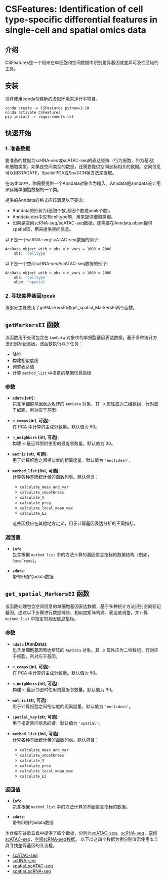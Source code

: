 # CSFeatures: Identification of cell type-specific differential features in single-cell and spatial omics data

## 介绍
CSFeatures是一个用来在单细胞和空间数据中识别差异基因或差异可及性区域的工具。

## 安装

推荐使用conda创建新的虚拟环境来运行本项目。

```
conda create -n CSFeatures python=3.10
conda activate CSFeatures
pip install -r requirements.txt
```

## 快速开始

### 1. 准备数据
要准备的数据为scRNA-seq或scATAC-seq的表达矩阵（行为细胞，列为基因）和细胞类型。如果是空间类型的数据，还需要提供空间坐标相关的数据。空间信息可以用STAGATE，SpatialPCA或SpaGCN等方法来提取。

在python中，你需要提供一个Anndata对象作为输入。Anndata是anndata设计用来存储单细胞数据的一个类。

提供的Anndata的格式应该满足以下要求:
- Anndata的形状为(细胞个数,基因个数或peak个数)。
- Anndata.obs中应有celltype项，用来提供细胞类别。
- 如果是空间scRNA-seq/scATAC-seq数据，还需要在Anndata.obsm提供spatial项，用来提供空间信息。

以下是一个scRNA-seq/scATAC-seq数据的例子:
```bash
AnnData object with n_obs × n_vars = 1000 × 2000
    obs: 'celltype'
```
以下是一个空间scRNA-seq/scATAC-seq数据的例子:

```bash
AnnData object with n_obs × n_vars = 1000 × 2000
    obs: 'celltype'
    obsm: 'spatial'
```

### 2. 寻找差异基因/peak

该部分主要使用了getMarkersEI和get_spatial_MarkersEI两个函数。

## `getMarkersEI` 函数

该函数用于处理包含在 `AnnData` 对象中的单细胞基因表达数据，基于多种统计方法识别标记基因。该函数执行以下任务：
- 降维
- 构建相似度图
- 调整表达值
- 计算 `method_list` 中指定的基因信息指标

### 参数

- **`adata` (str)**:  
  包含单细胞基因表达矩阵的 `AnnData` 对象，其 `.X` 属性应为二维数组，行对应于细胞，列对应于基因。

- **`n_comps` (int, 可选)**:  
  在 PCA 中计算的主成分数量。默认值为 50。

- **`n_neighbors` (int, 可选)**:  
  构建 k-最近邻图时使用的最近邻数量。默认值为 30。

- **`metric` (str, 可选)**:  
  用于计算细胞之间相似度的距离度量。默认值为 `'euclidean'`。

- **`method_list` (list, 可选)**:  
  计算各种基因统计量的函数列表。默认包含：

  - `calculate_mean_and_var`
  - `calculate_smoothness`
  - `calculate_V`
  - `calculate_prop`
  - `calculate_local_mean_max`
  - `calculate_EI`

  这些函数应在其他地方定义，用于计算基因表达分析的不同指标。

### 返回值

- **`info`**:  
  包含根据 `method_list` 中的方法计算的基因信息指标的数据结构（例如，`DataFrame`）。

- **`adata`**:  
  带有EI值的adata数据


## `get_spatial_MarkersEI` 函数

该函数处理包含空间信息的单细胞基因表达数据，基于多种统计方法识别空间标记基因。通过以下步骤进行数据降维、相似度矩阵构建、表达值调整，并计算 `method_list` 中指定的基因信息指标。

### 参数

- **`adata` (AnnData)**:  
  包含单细胞基因表达矩阵的 `AnnData` 对象。其 `.X` 属性应为二维数组，行对应于细胞，列对应于基因。

- **`n_comps` (int, 可选)**:  
  在 PCA 中计算的主成分数量。默认值为 50。

- **`n_neighbors` (int, 可选)**:  
  构建 k-最近邻图时使用的最近邻数量。默认值为 30。


- **`metric` (str, 可选)**:  
  用于计算细胞之间相似度的距离度量。默认值为 `'euclidean'`。

- **`spatial_key` (str, 可选)**:  
  用于指定空间信息的键。默认值为 `'spatial'`。


- **`method_list` (list, 可选)**:  
  计算各种基因统计量的函数列表。默认包含：

  - `calculate_mean_and_var`
  - `calculate_smoothness`
  - `calculate_V`
  - `calculate_prop`
  - `calculate_local_mean_max`
  - `calculate_EI`


### 返回值

- **`info`**:  
  包含根据 `method_list` 中的方法计算的基因信息指标的数据。

- **`adata`**:  
  带有EI值的adata数据


本仓库在谷歌云盘中提供了四个数据，分别为[scATAC-seq](https://drive.google.com/file/d/1mXGWKpOMR4I-mqhyAIQ_UFV6VbHwizdh/view?usp=drive_link)，[scRNA-seq](https://drive.google.com/file/d/1LWOnXLHYn8W6GFQ2NTfi84JyY9B4XGOK/view?usp=drive_link)，[空间scATAC-seq](https://drive.google.com/file/d/1w7oxnwR_Nma5uTm0yOf4I2O44tGC5Dif/view?usp=drive_link)，[空间scRNA-seq数据](https://drive.google.com/file/d/1U3_0FIBEcTLzTiAHQG00sMNSLvq7lFtl/view?usp=drive_link)。
以下以这四个数据为例分别演示使用本工具寻找差异基因的全流程。

- [scATAC-seq](./tutorials/scATACseq.ipynb)
- [scRNA-seq](./tutorials/scRNAseq.ipynb)
- [spatial_scATAC-seq](./tutorials/spatial_scATACseq.ipynb)
- [spatial_scRNA-seq](./tutorials/spatial_scRNAseq.ipynb)